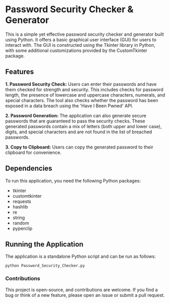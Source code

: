# Password Security Checker & Generator
This is a simple yet effective password security checker and generator built using Python. It offers a basic graphical user interface (GUI) for users to interact with. The GUI is constructed using the Tkinter library in Python, with some additional customizations provided by the CustomTkinter package.

## Features
**1.  Password Security Check:** Users can enter their passwords and have them checked for strength and security. This includes checks for password length, the presence of lowercase and uppercase characters, numerals, and special characters. The tool also checks whether the password has been exposed in a data breach using the 'Have I Been Pwned' API.

**2.  Password Generation:** The application can also generate secure passwords that are guaranteed to pass the security checks. These generated passwords contain a mix of letters (both upper and lower case), digits, and special characters and are not found in the list of breached passwords.

**3.  Copy to Clipboard:** Users can copy the generated password to their clipboard for convenience.

## Dependencies
To run this application, you need the following Python packages:

-  tkinter
-  customtkinter
-  requests
-  hashlib
-  re
-  string
-  random
-  pyperclip

## Running the Application
The application is a standalone Python script and can be run as follows:

`python Password_Security_Checker.py`

### Contributions
This project is open-source, and contributions are welcome. If you find a bug or think of a new feature, please open an issue or submit a pull request.
